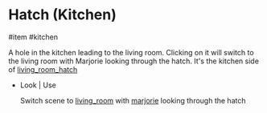 # Hatch (Kitchen)

#item #kitchen 

A hole in the kitchen leading to the living room. Clicking on it will switch to the living room with Marjorie looking through the hatch. It's the kitchen side of [living_room_hatch](living_room_hatch.md)

- Look | Use
	
	Switch scene to [living_room](../locations/living_room.md) with [marjorie](../characters/marjorie.md) looking through the hatch